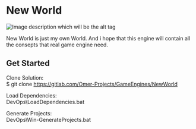 # New World

![Image description which will be the alt tag](Documents/Documents/Origin_Logo.png)

New World is just my own World.
And i hope that this engine will contain all the consepts that real
game engine need.

## Get Started
Clone Solution:<br />
$ git clone https://gitlab.com/Omer-Projects/GameEngines/NewWorld

Load Dependencies:<br />
DevOps\LoadDependencies.bat

Generate Projects:<br />
DevOps\Win-GenerateProjects.bat